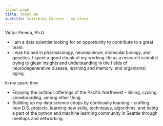 ```yaml
---
layout:page
title: About me
subtitle: Switching Careers - my story
---
```


Victor Pineda, Ph.D.

- I am a data scientist looking for an opportunity to contribute to a great team.
- I was trained in pharmacology, neuroscience, molecular biology, and genetics. I spent a good chunk of my working life as a research scientist trying to glean insights and understanding in the fields of neurodegenerative disease, learning and memory, and organismal aging.


In my spare time

- Enjoying the outdoor offerings of the Pacific Northwest - hiking, cycling, snowboarding, among other thing.
- Building up my data science chops by continually learning - crafting new D.S. projects, learning new skills, techniques, algorithms, and being a part of the python and machine learning community in Seattle through meetups and networking.
